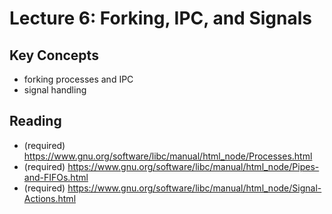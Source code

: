 # Lecture 6: Forking, IPC, and Signals

## Key Concepts

- forking processes and IPC
- signal handling

## Reading

- (required) https://www.gnu.org/software/libc/manual/html_node/Processes.html
- (required) https://www.gnu.org/software/libc/manual/html_node/Pipes-and-FIFOs.html
- (required) https://www.gnu.org/software/libc/manual/html_node/Signal-Actions.html

